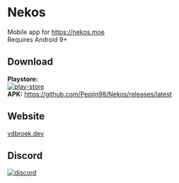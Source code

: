 # Nekos
Mobile app for https://nekos.moe \
Requires Android 9+

## Download
**Playstore:** \
[![play-store][playstore]](https://play.google.com/store/apps/details?id=dev.vdbroek.nekos) \
**APK:** https://github.com/Pepijn98/Nekos/releases/latest

## Website
[vdbroek.dev](https://vdbroek.dev)

## Discord
[![discord](https://discordapp.com/api/v6/guilds/240059867744698368/widget.png?style=banner2)](https://discord.gg/qqtrrMj)

[playstore]: https://b.catgirlsare.sexy/3lTD.png
